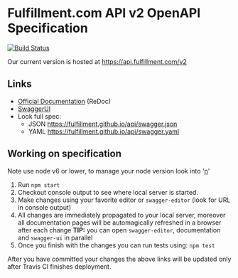 # Fulfillment.com API v2 OpenAPI Specification
[![Build Status](https://travis-ci.org/fulfillment/api.svg?branch=master)](https://travis-ci.org/fulfillment/api)

Our current version is hosted at https://api.fulfillment.com/v2

## Links

- [Official Documentation](https://fulfillment.github.io/api/) (ReDoc)
- [SwaggerUI](https://fulfillment.github.io/api/swagger-ui/)
- Look full spec:
    + JSON https://fulfillment.github.io/api/swagger.json
    + YAML https://fulfillment.github.io/api/swagger.yaml


## Working on specification

Note use node v6 or lower, to manage your node version look into '[n](https://github.com/tj/n)'

1. Run `npm start`
2. Checkout console output to see where local server is started.
3. Make changes using your favorite editor or `swagger-editor` (look for URL in console output)
4. All changes are immediately propagated to your local server, moreover all documentation pages will be automagically refreshed in a browser after each change
**TIP:** you can open `swagger-editor`, documentation and `swagger-ui` in parallel
5. Once you finish with the changes you can run tests using: `npm test`

After you have committed your changes the above links will be updated only after Travis CI finishes deployment.